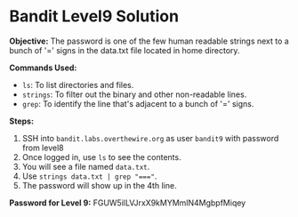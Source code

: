 # Bandit Level9 Solution

**Objective:** The password is one of the few human readable strings next to a bunch of '=' signs in the data.txt file located in home directory.

**Commands Used:**
* `ls`: To list directories and files.
* `strings`: To filter out the binary and other non-readable lines.
* `grep`: To identify the line that's adjacent to a bunch of '=' signs.

**Steps:**
1.  SSH into `bandit.labs.overthewire.org` as user `bandit9` with password from level8
2.  Once logged in, use `ls` to see the contents.
3.  You will see a file named `data.txt`.
4.  Use `strings data.txt | grep "==="`.
5.  The password will show up in the 4th line.

**Password for Level 9:** FGUW5ilLVJrxX9kMYMmlN4MgbpfMiqey

